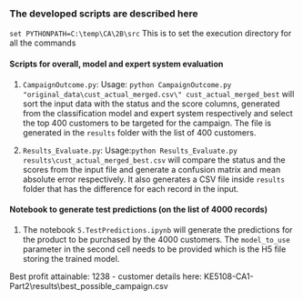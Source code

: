 ### The developed scripts are described here
`set PYTHONPATH=C:\temp\CA\2B\src` This is to set the execution directory for all the commands

#### Scripts for overall, model and expert system evaluation
1. `CampaignOutcome.py`: Usage: `python CampaignOutcome.py "original_data\cust_actual_merged.csv\" cust_actual_merged_best` will sort the input data with the status and the score columns, 
generated from the classification model and expert system respectively and select the top 400 customers to be targeted for the campaign. 
The file is generated in the `results` folder with the list of 400 customers.

2. `Results_Evaluate.py`: Usage:`python Results_Evaluate.py results\cust_actual_merged_best.csv` will compare the status and the scores from the input file and generate a confusion matrix and mean absolute error respectively. 
It also generates a CSV file inside `results` folder that has the difference for each record in the input.

#### Notebook to generate test predictions (on the list of 4000 records)
1. The notebook `5.TestPredictions.ipynb` will generate the predictions for the product to be purchased by the 4000 customers. 
The `model_to_use` parameter in the second cell needs to be provided which is the H5 file storing the trained model.

Best profit attainable: 1238 - customer details here: KE5108-CA1-Part2\results\best_possible_campaign.csv